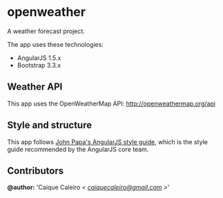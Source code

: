 # openweather
A weather forecast project.

The app uses these technologies:

* AngularJS 1.5.x
* Bootstrap 3.3.x

## Weather API
This app uses the OpenWeatherMap API: http://openweathermap.org/api

## Style and structure

This app follows [John Papa's AngularJS style guide](https://github.com/johnpapa/angular-styleguide),
which is the style guide recommended by the AngularJS core team.

## Contributors  

**@author:** 'Caique Caleiro *< [caiquecaleiro@gmail.com](mailto:caiquecaleiro@gmail.com) >*'   
